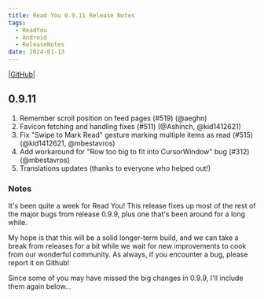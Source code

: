 ```yaml
---
title: Read You 0.9.11 Release Notes
tags:
  - ReadYou
  - Android
  - ReleaseNotes
date: 2024-01-13
---
```


|[GitHub](https://github.com/Ashinch/ReadYou/releases/tag/0.9.11)|

## 0.9.11

1. Remember scroll position on feed pages (#519) (@aeghn)
2. Favicon fetching and handling fixes (#511) (@Ashinch, @kid1412621)
3. Fix "Swipe to Mark Read" gesture marking multiple items as read (#515) (@kid1412621, @mbestavros)
4. Add workaround for "Row too big to fit into CursorWindow" bug (#312) (@mbestavros)
5. Translations updates (thanks to everyone who helped out!)

### Notes

It's been quite a week for Read You! This release fixes up most of the rest of the major bugs from release 0.9.9, plus one that's been around for a long while.

My hope is that this will be a solid longer-term build, and we can take a break from releases for a bit while we wait for new improvements to cook from our wonderful community. As always, if you encounter a bug, please report it on Github!

Since some of you may have missed the big changes in 0.9.9, I'll include them again below...
